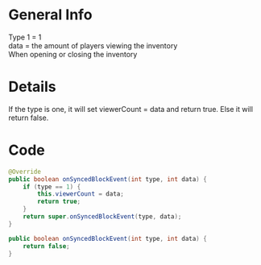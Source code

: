 # General Info
Type 1 = 1  
data = the amount of players viewing the inventory  
When opening or closing the inventory  

# Details
If the type is one, it will set viewerCount = data and return true. Else it will return false.

# Code
```java
@Override
public boolean onSyncedBlockEvent(int type, int data) {
    if (type == 1) {
        this.viewerCount = data;
        return true;
    }
    return super.onSyncedBlockEvent(type, data);
}
```

```Java
public boolean onSyncedBlockEvent(int type, int data) {
    return false;
}
```
